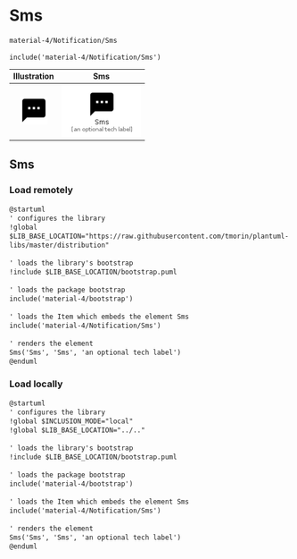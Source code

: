 # Sms


```text
material-4/Notification/Sms
```

```text
include('material-4/Notification/Sms')
```



| Illustration | Sms |
| :---: | :---: |
| ![illustration for Illustration](../../material-4/Notification/Sms.png) | ![illustration for Sms](../../material-4/Notification/Sms.Local.png) |




## Sms

### Load remotely
```plantuml
@startuml
' configures the library
!global $LIB_BASE_LOCATION="https://raw.githubusercontent.com/tmorin/plantuml-libs/master/distribution"

' loads the library's bootstrap
!include $LIB_BASE_LOCATION/bootstrap.puml

' loads the package bootstrap
include('material-4/bootstrap')

' loads the Item which embeds the element Sms
include('material-4/Notification/Sms')

' renders the element
Sms('Sms', 'Sms', 'an optional tech label')
@enduml
```

### Load locally
```plantuml
@startuml
' configures the library
!global $INCLUSION_MODE="local"
!global $LIB_BASE_LOCATION="../.."

' loads the library's bootstrap
!include $LIB_BASE_LOCATION/bootstrap.puml

' loads the package bootstrap
include('material-4/bootstrap')

' loads the Item which embeds the element Sms
include('material-4/Notification/Sms')

' renders the element
Sms('Sms', 'Sms', 'an optional tech label')
@enduml
```

